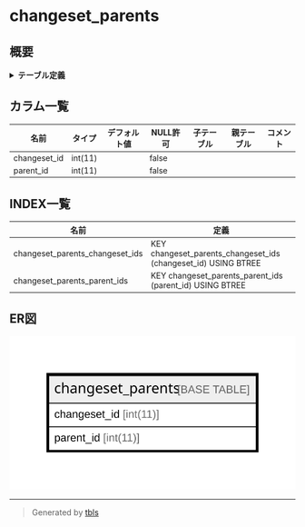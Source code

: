 # changeset_parents

## 概要

<details>
<summary><strong>テーブル定義</strong></summary>

```sql
CREATE TABLE `changeset_parents` (
  `changeset_id` int(11) NOT NULL,
  `parent_id` int(11) NOT NULL,
  KEY `changeset_parents_changeset_ids` (`changeset_id`),
  KEY `changeset_parents_parent_ids` (`parent_id`)
) ENGINE=InnoDB DEFAULT CHARSET=utf8
```

</details>

## カラム一覧

| 名前           | タイプ     | デフォルト値       | NULL許可   | 子テーブル      | 親テーブル      | コメント     |
| ------------ | ------- | ------------ | -------- | ---------- | ---------- | -------- |
| changeset_id | int(11) |              | false    |            |            |          |
| parent_id    | int(11) |              | false    |            |            |          |

## INDEX一覧

| 名前                              | 定義                                                             |
| ------------------------------- | -------------------------------------------------------------- |
| changeset_parents_changeset_ids | KEY changeset_parents_changeset_ids (changeset_id) USING BTREE |
| changeset_parents_parent_ids    | KEY changeset_parents_parent_ids (parent_id) USING BTREE       |

## ER図

![er](changeset_parents.svg)

---

> Generated by [tbls](https://github.com/k1LoW/tbls)
